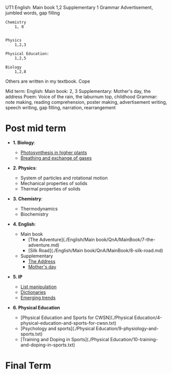 UT1
	English: 
		Main book
			1,2 
		Supplementary
			1 
		Grammar
			Advertisement, jumbled words, gap filling 

	Chemistry
		1, 8 


	Physics
		1,2,3

	Physical Education:
		1,2,5

	Biology
		1,2,8

Others are written in my textbook. Cope

Mid term:
	English:
		Main book: 2, 3
		Supplementary: Mother's day, the address
		Poem: Voice of the rain, the laburnum top, childhood 
		Grammar: note making, reading comprehension, poster making, advertisement writing, speech writing, gap filling, narration, rearrangement


# Post mid term 

- **1. Biology**: 
    - [Photosynthesis in higher plants](./Biology/13-photosynthesis-in-higher-plants.md)
    - [Breathing and exchange of gases](./Biology/17-breathing-and-exchange-of-gasses.md)

- **2. Physics**: 
    - System of particles and rotational motion 
    - Mechanical properties of solids 
    - Thermal properties of solids 

- **3. Chemistry**: 
    - Thermodynamics 
    - Biochemistry 

- **4. English**: 
    - Main book 
        - [The Adventure](./English/Main book/QnA/MainBook/7-the-adventure.md)
        - [Silk Road](./English/Main book/QnA/MainBook/8-silk-road.md)
    - Supplementary
        - [The Address](./English/Supplementary/2-the-address.md)
        - [Mother's day](./English/Supplementary/5-mothers-day.md)

- **5. IP**
    - [List manipulation](./IP/6-list-manipulation.md)
    - [Dictionaries](./IP/7-dictionaries.md)
    - [Emerging trends](./IP/10-emerging-trends.md)

- **6. Physical Education**
    - [Physical Education and Sports for CWSN](./Physical Education/4-physical-education-and-sports-for-cwsn.txt)
    - [Psychology and sports](./Physical Education/9-physiology-and-sports.txt)
    - [Training and Doping in Sports](./Physical Education/10-training-and-doping-in-sports.txt)

# Final Term 

